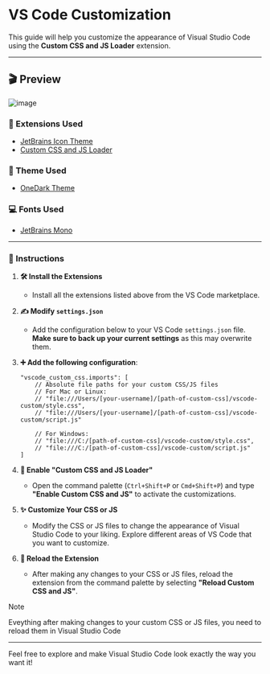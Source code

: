 # VS Code Customization

This guide will help you customize the appearance of Visual Studio Code using the **Custom CSS and JS Loader** extension.

---

## 🎬 Preview
![image](https://github.com/user-attachments/assets/f60d49a7-6480-4a17-b5a4-60a791c5270e)



### 📂 Extensions Used

- [JetBrains Icon Theme](https://marketplace.visualstudio.com/items/?itemName=chadalen.vscode-jetbrains-icon-theme)
- [Custom CSS and JS Loader](https://marketplace.visualstudio.com/items?itemName=be5invis.vscode-custom-css)

### 🎡 Theme Used

- [OneDark Theme](https://marketplace.visualstudio.com/items/?itemName=zhuangtongfa.Material-theme)

### 💻 Fonts Used

- [JetBrains Mono](https://fonts.google.com/specimen/JetBrains+Mono)

---

### 🚧 Instructions

1. **🛠️ Install the Extensions**
   - Install all the extensions listed above from the VS Code marketplace.

2. **✍️ Modify `settings.json`**
   - Add the configuration below to your VS Code `settings.json` file. **Make sure to back up your current settings** as this may overwrite them.

3. **➕ Add the following configuration**:

    ```jsonc
    "vscode_custom_css.imports": [
        // Absolute file paths for your custom CSS/JS files
        // For Mac or Linux:
        // "file:///Users/[your-username]/[path-of-custom-css]/vscode-custom/style.css",
        // "file:///Users/[your-username]/[path-of-custom-css]/vscode-custom/script.js"

        // For Windows:
        // "file:///C:/[path-of-custom-css]/vscode-custom/style.css",
        // "file:///C:/[path-of-custom-css]/vscode-custom/script.js"
    ]
    ```

4. **🎨 Enable "Custom CSS and JS Loader"**
   - Open the command palette (`Ctrl+Shift+P` or `Cmd+Shift+P`) and type **"Enable Custom CSS and JS"** to activate the customizations.

5. **✨ Customize Your CSS or JS**
   - Modify the CSS or JS files to change the appearance of Visual Studio Code to your liking. Explore different areas of VS Code that you want to customize.

6. **🔄 Reload the Extension**
   - After making any changes to your CSS or JS files, reload the extension from the command palette by selecting **"Reload Custom CSS and JS"**.

> [!NOTE]
> Eveything after making changes to your custom CSS or JS files, you need to reload them in Visual Studio Code
---

Feel free to explore and make Visual Studio Code look exactly the way you want it!
